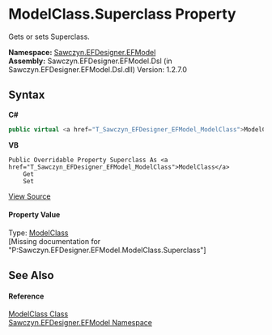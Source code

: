 # ModelClass.Superclass Property 
 

Gets or sets Superclass.

**Namespace:**&nbsp;<a href="N_Sawczyn_EFDesigner_EFModel">Sawczyn.EFDesigner.EFModel</a><br />**Assembly:**&nbsp;Sawczyn.EFDesigner.EFModel.Dsl (in Sawczyn.EFDesigner.EFModel.Dsl.dll) Version: 1.2.7.0

## Syntax

**C#**<br />
``` C#
public virtual <a href="T_Sawczyn_EFDesigner_EFModel_ModelClass">ModelClass</a> Superclass { get; set; }
```

**VB**<br />
``` VB
Public Overridable Property Superclass As <a href="T_Sawczyn_EFDesigner_EFModel_ModelClass">ModelClass</a>
	Get
	Set
```

<a href="https://github.com/msawczyn/EFDesigner/tree/master/src/Dsl/GeneratedCode/DomainClasses.cs#L4824" title="View the source code">View Source</a><br />

#### Property Value
Type: <a href="T_Sawczyn_EFDesigner_EFModel_ModelClass">ModelClass</a><br />\[Missing <value> documentation for "P:Sawczyn.EFDesigner.EFModel.ModelClass.Superclass"\]

## See Also


#### Reference
<a href="T_Sawczyn_EFDesigner_EFModel_ModelClass">ModelClass Class</a><br /><a href="N_Sawczyn_EFDesigner_EFModel">Sawczyn.EFDesigner.EFModel Namespace</a><br />
